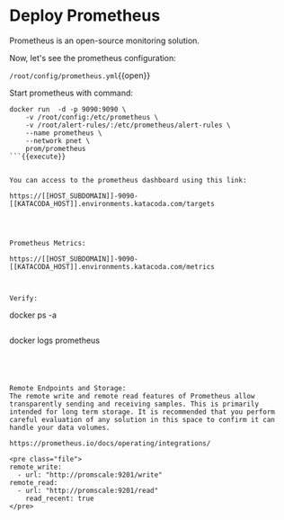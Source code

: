 # Deploy Prometheus

Prometheus is an open-source monitoring solution.

Now, let's see the prometheus configuration:

`/root/config/prometheus.yml`{{open}}


Start prometheus with command:


```
docker run  -d -p 9090:9090 \
    -v /root/config:/etc/prometheus \
    -v /root/alert-rules/:/etc/prometheus/alert-rules \
    --name prometheus \
    --network pnet \
    prom/prometheus
```{{execute}}


You can access to the prometheus dashboard using this link:

https://[[HOST_SUBDOMAIN]]-9090-[[KATACODA_HOST]].environments.katacoda.com/targets




Prometheus Metrics:

https://[[HOST_SUBDOMAIN]]-9090-[[KATACODA_HOST]].environments.katacoda.com/metrics



Verify:

```
docker ps -a
```{{execute}}

```
docker logs prometheus
```{{execute}}




Remote Endpoints and Storage:
The remote write and remote read features of Prometheus allow transparently sending and receiving samples. This is primarily intended for long term storage. It is recommended that you perform careful evaluation of any solution in this space to confirm it can handle your data volumes.

https://prometheus.io/docs/operating/integrations/

<pre class="file">
remote_write:
  - url: "http://promscale:9201/write"
remote_read:
  - url: "http://promscale:9201/read"
    read_recent: true
</pre>
